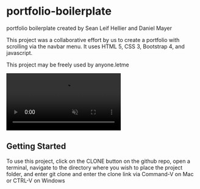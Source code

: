 # portfolio-boilerplate

portfolio boilerplate created by Sean Leif Hellier and Daniel Mayer

This project was a collaborative effort by us to create a portfolio with scrolling via the navbar menu. It uses HTML 5, CSS 3, Bootstrap 4, and javascript.

This project may be freely used by anyone.letme

<!-- video element to use later -->

<video autoplay muted loop playsinline src="https://swarmify.com/demo_video.mp4"></video>


## Getting Started

To use this project, click on the CLONE button on the github repo, open a terminal, navigate to the directory where you wish to place the project folder, and enter git clone and enter the clone link via Command-V on Mac or CTRL-V on Windows